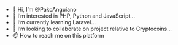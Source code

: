 - 👋 Hi, I’m @PakoAnguiano
- 👀 I’m interested in PHP, Python and JavaScript...
- 🌱 I’m currently learning Laravel...
- 💞️ I’m looking to collaborate on project relative to Cryptocoins...
- 📫 How to reach me on this platform
